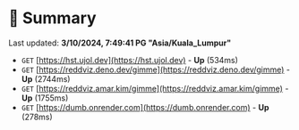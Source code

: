 # 📖 Summary
Last updated: **3/10/2024, 7:49:41 PG "Asia/Kuala_Lumpur"**

- `GET` [https://hst.ujol.dev](https://hst.ujol.dev) - **Up** (534ms)
- `GET` [https://reddviz.deno.dev/gimme](https://reddviz.deno.dev/gimme) - **Up** (2744ms)
- `GET` [https://reddviz.amar.kim/gimme](https://reddviz.amar.kim/gimme) - **Up** (1755ms)
- `GET` [https://dumb.onrender.com](https://dumb.onrender.com) - **Up** (278ms)
